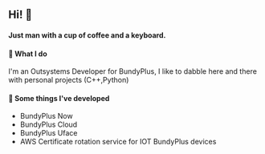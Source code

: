## Hi! 👋

#### Just man with a cup of coffee and a keyboard.

#### 🔭 What I do
I'm an Outsystems Developer for BundyPlus, I like to dabble here and there with personal projects (C++,Python)

#### 🌱 Some things I've developed
  - BundyPlus Now
  - BundyPlus Cloud
  - BundyPlus Uface
  - AWS Certificate rotation service for IOT BundyPlus devices


<!--
**Veq/Veq** is a ✨ _special_ ✨ repository because its `README.md` (this file) appears on your GitHub profile.

Here are some ideas to get you started:

- 🔭 I’m currently working on ...
- 🌱 I’m currently learning ...
- 👯 I’m looking to collaborate on ...
- 🤔 I’m looking for help with ...
- 💬 Ask me about ...
- 📫 How to reach me: ...
- 😄 Pronouns: ...
- ⚡ Fun fact: ...
-->
